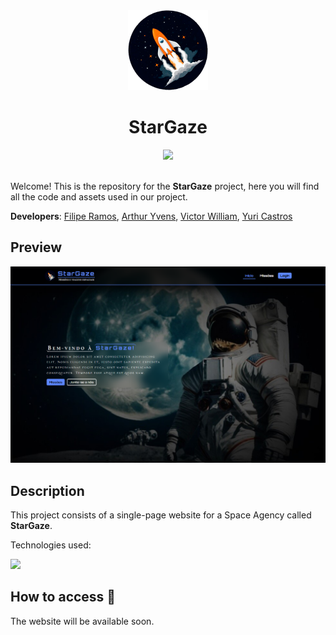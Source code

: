 <div align="center">
    <img src="./static/assets/imgs/logo.png" height="128">
    <h1 align="center">StarGaze</h1>
    <a href="https://github.com/filipe-2/stargaze/blob/main/README.md"><img src="https://img.shields.io/badge/Ler_em-portugu%C3%AAs-blue"/></a>
</div>
<br>

Welcome! This is the repository for the **StarGaze** project, here you will find all the code and assets used in our project.

**Developers**: [Filipe Ramos](https://github.com/filipe-2), [Arthur Yvens](https://github.com/GOW-GuanYu), [Victor William](https://github.com/WillSouza21), [Yuri Castros](https://github.com/YuriCastroS)

## Preview

![Preview](./static/assets/imgs/preview2.png)

## Description

This project consists of a single-page website for a Space Agency called **StarGaze**.

Technologies used:

<img src="https://skillicons.dev/icons?i=html,css,js,python,flask,git,sqlite&theme=dark" />

## How to access 🔗

The website will be available soon.
